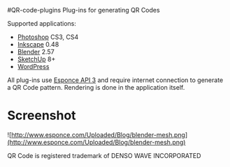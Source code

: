 #QR-code-plugins
Plug-ins for generating QR Codes

Supported applications:
  * [Photoshop](Photoshop.md) CS3, CS4
  * [Inkscape](Inkscape.md) 0.48
  * [Blender](Blender.md) 2.57
  * [SketchUp](SketchUp.md) 8+
  * [WordPress](WordPress.md)

All plug-ins use [Esponce API 3](http://www.esponce.com/help) and require internet connection to generate a QR Code pattern. Rendering is done in the application itself.

# Screenshot #
![http://www.esponce.com/Uploaded/Blog/blender-mesh.png](http://www.esponce.com/Uploaded/Blog/blender-mesh.png)

QR Code is registered trademark of DENSO WAVE INCORPORATED
